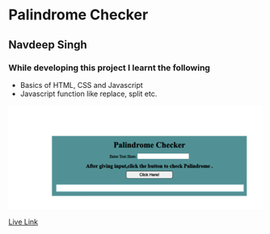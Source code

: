 # Palindrome Checker
## Navdeep Singh

### While developing this project I learnt the following

- Basics of HTML, CSS and Javascript
- Javascript function like replace, split etc.

![](./images/palindrome.png)

[Live Link]('https://navdeep-palindrome.netlify.app')